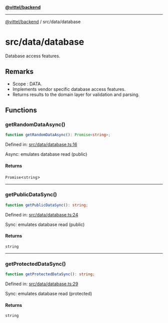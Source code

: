 [**@vittel/backend**](../../README.md)

***

[@vittel/backend](../../README.md) / src/data/database

# src/data/database

Database access features.

## Remarks

- Scope : DATA.
- Implements vendor specific database access features.
- Returns results to the domain layer for validation and parsing.

## Functions

### getRandomDataAsync()

```ts
function getRandomDataAsync(): Promise<string>;
```

Defined in: [src/data/database.ts:16](https://github.com/mulekick/vittel/blob/fd6f7ece7df6639cbc3c099ded62d635ce6ae274/packages/backend/src/data/database.ts#L16)

Async: emulates database read (public)

#### Returns

`Promise`\<`string`\>

***

### getPublicDataSync()

```ts
function getPublicDataSync(): string;
```

Defined in: [src/data/database.ts:24](https://github.com/mulekick/vittel/blob/fd6f7ece7df6639cbc3c099ded62d635ce6ae274/packages/backend/src/data/database.ts#L24)

Sync: emulates database read (public)

#### Returns

`string`

***

### getProtectedDataSync()

```ts
function getProtectedDataSync(): string;
```

Defined in: [src/data/database.ts:29](https://github.com/mulekick/vittel/blob/fd6f7ece7df6639cbc3c099ded62d635ce6ae274/packages/backend/src/data/database.ts#L29)

Sync: emulates database read (protected)

#### Returns

`string`
